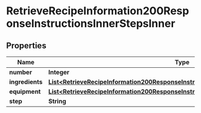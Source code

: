 

# RetrieveRecipeInformation200ResponseInstructionsInnerStepsInner


## Properties

| Name | Type | Description | Notes |
|------------ | ------------- | ------------- | -------------|
|**number** | **Integer** |  |  [optional] |
|**ingredients** | [**List&lt;RetrieveRecipeInformation200ResponseInstructionsInnerStepsInnerIngredientsInner&gt;**](RetrieveRecipeInformation200ResponseInstructionsInnerStepsInnerIngredientsInner.md) |  |  [optional] |
|**equipment** | [**List&lt;RetrieveRecipeInformation200ResponseInstructionsInnerStepsInnerIngredientsInner&gt;**](RetrieveRecipeInformation200ResponseInstructionsInnerStepsInnerIngredientsInner.md) |  |  [optional] |
|**step** | **String** |  |  [optional] |



